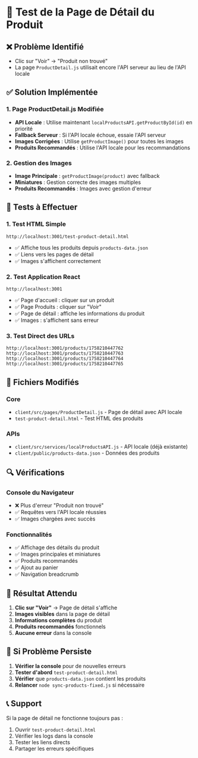 # 🧪 Test de la Page de Détail du Produit

## ❌ Problème Identifié
- Clic sur "Voir" → "Produit non trouvé"
- La page `ProductDetail.js` utilisait encore l'API serveur au lieu de l'API locale

## ✅ Solution Implémentée

### 1. Page ProductDetail.js Modifiée
- **API Locale** : Utilise maintenant `localProductsAPI.getProductById(id)` en priorité
- **Fallback Serveur** : Si l'API locale échoue, essaie l'API serveur
- **Images Corrigées** : Utilise `getProductImage()` pour toutes les images
- **Produits Recommandés** : Utilise l'API locale pour les recommandations

### 2. Gestion des Images
- **Image Principale** : `getProductImage(product)` avec fallback
- **Miniatures** : Gestion correcte des images multiples
- **Produits Recommandés** : Images avec gestion d'erreur

## 🚀 Tests à Effectuer

### 1. Test HTML Simple
```
http://localhost:3001/test-product-detail.html
```
- ✅ Affiche tous les produits depuis `products-data.json`
- ✅ Liens vers les pages de détail
- ✅ Images s'affichent correctement

### 2. Test Application React
```
http://localhost:3001
```
- ✅ Page d'accueil : cliquer sur un produit
- ✅ Page Produits : cliquer sur "Voir"
- ✅ Page de détail : affiche les informations du produit
- ✅ Images : s'affichent sans erreur

### 3. Test Direct des URLs
```
http://localhost:3001/products/1758210447762
http://localhost:3001/products/1758210447763
http://localhost:3001/products/1758210447764
http://localhost:3001/products/1758210447765
```

## 📁 Fichiers Modifiés

### Core
- `client/src/pages/ProductDetail.js` - Page de détail avec API locale
- `test-product-detail.html` - Test HTML des produits

### APIs
- `client/src/services/localProductsAPI.js` - API locale (déjà existante)
- `client/public/products-data.json` - Données des produits

## 🔍 Vérifications

### Console du Navigateur
- ❌ Plus d'erreur "Produit non trouvé"
- ✅ Requêtes vers l'API locale réussies
- ✅ Images chargées avec succès

### Fonctionnalités
- ✅ Affichage des détails du produit
- ✅ Images principales et miniatures
- ✅ Produits recommandés
- ✅ Ajout au panier
- ✅ Navigation breadcrumb

## 🎯 Résultat Attendu

1. **Clic sur "Voir"** → Page de détail s'affiche
2. **Images visibles** dans la page de détail
3. **Informations complètes** du produit
4. **Produits recommandés** fonctionnels
5. **Aucune erreur** dans la console

## 🚨 Si Problème Persiste

1. **Vérifier la console** pour de nouvelles erreurs
2. **Tester d'abord** `test-product-detail.html`
3. **Vérifier** que `products-data.json` contient les produits
4. **Relancer** `node sync-products-fixed.js` si nécessaire

## 📞 Support

Si la page de détail ne fonctionne toujours pas :
1. Ouvrir `test-product-detail.html`
2. Vérifier les logs dans la console
3. Tester les liens directs
4. Partager les erreurs spécifiques
